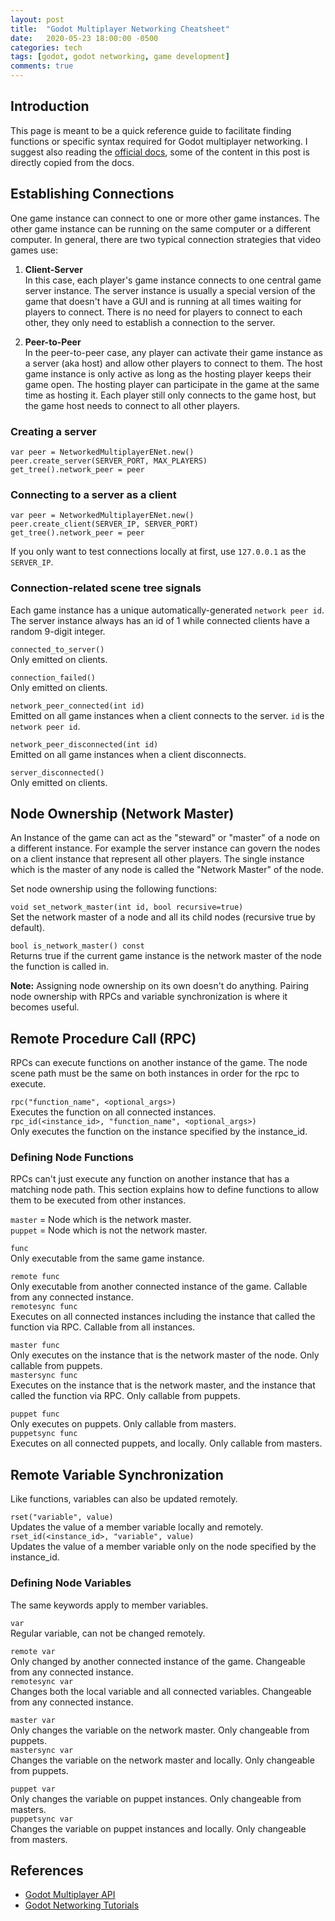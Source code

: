 ```yaml
---
layout: post
title:  "Godot Multiplayer Networking Cheatsheet"
date:   2020-05-23 18:00:00 -0500
categories: tech
tags: [godot, godot networking, game development]
comments: true
---
```


## Introduction

This page is meant to be a quick reference guide to facilitate finding functions or specific syntax required for Godot multiplayer networking.
I suggest also reading the [official docs](https://docs.godotengine.org/en/stable/tutorials/networking/index.html), some of the content in this post is directly copied from the docs.

## Establishing Connections

One game instance can connect to one or more other game instances.
The other game instance can be running on the same computer or a different computer.
In general, there are two typical connection strategies that video games use:
1. **Client-Server**  
In this case, each player's game instance connects to one central game server instance.
The server instance is usually a special version of the game that doesn't have a GUI and is running at all times waiting for players to connect.
There is no need for players to connect to each other, they only need to establish a connection to the server.

2. **Peer-to-Peer**  
In the peer-to-peer case, any player can activate their game instance as a server (aka host) and allow other players to connect to them.
The host game instance is only active as long as the hosting player keeps their game open.
The hosting player can participate in the game at the same time as hosting it.
Each player still only connects to the game host, but the game host needs to connect to all other players.

### Creating a server
```
var peer = NetworkedMultiplayerENet.new()
peer.create_server(SERVER_PORT, MAX_PLAYERS)
get_tree().network_peer = peer
```

### Connecting to a server as a client
```
var peer = NetworkedMultiplayerENet.new()
peer.create_client(SERVER_IP, SERVER_PORT)
get_tree().network_peer = peer
```
If you only want to test connections locally at first, use `127.0.0.1` as the `SERVER_IP`.

### Connection-related scene tree signals
Each game instance has a unique automatically-generated `network peer id`.
The server instance always has an id of 1 while connected clients have a random 9-digit integer.

`connected_to_server()`  
Only emitted on clients.  

`connection_failed()`  
Only emitted on clients.  

`network_peer_connected(int id)`  
Emitted on all game instances when a client connects to the server.
`id` is the `network peer id`.  

`network_peer_disconnected(int id)`  
Emitted on all game instances when a client disconnects.  

`server_disconnected()`  
Only emitted on clients.

## Node Ownership (Network Master)

An Instance of the game can act as the "steward" or "master" of a node on a different instance.
For example the server instance can govern the nodes on a client instance that represent all other players.
The single instance which is the master of any node is called the "Network Master" of the node.

Set node ownership using the following functions:

`void set_network_master(int id, bool recursive=true)`  
Set the network master of a node and all its child nodes (recursive true by default).  

`bool is_network_master() const`  
Returns true if the current game instance is the network master of the node the function is called in.

**Note:** Assigning node ownership on its own doesn't do anything.
Pairing node ownership with RPCs and variable synchronization is where it becomes useful.

## Remote Procedure Call (RPC)

RPCs can execute functions on another instance of the game.
The node scene path must be the same on both instances in order for the rpc to execute.

`rpc("function_name", <optional_args>)`  
Executes the function on all connected instances.  
`rpc_id(<instance_id>, "function_name", <optional_args>)`  
Only executes the function on the instance specified by the instance_id.

### Defining Node Functions

RPCs can't just execute any function on another instance that has a matching node path.
This section explains how to define functions to allow them to be executed from other instances.

`master` = Node which is the network master.  
`puppet` = Node which is not the network master.  

`func`  
Only executable from the same game instance.  

`remote func`  
Only executable from another connected instance of the game.
Callable from any connected instance.  
`remotesync func`  
Executes on all connected instances including the instance that called the function via RPC.
Callable from all instances.  

`master func`  
Only executes on the instance that is the network master of the node.
Only callable from puppets.  
`mastersync func`  
Executes on the instance that is the network master, and the instance that called the function via RPC.
Only callable from puppets.  

`puppet func`  
Only executes on puppets.
Only callable from masters.  
`puppetsync func`  
Executes on all connected puppets, and locally.
Only callable from masters.

## Remote Variable Synchronization

Like functions, variables can also be updated remotely.

`rset("variable", value)`  
Updates the value of a member variable locally and remotely.  
`rset_id(<instance_id>, "variable", value)`  
Updates the value of a member variable only on the node specified by the instance_id.

### Defining Node Variables

The same keywords apply to member variables.

`var`  
Regular variable, can not be changed remotely.

`remote var`  
Only changed by another connected instance of the game.
Changeable from any connected instance.  
`remotesync var`  
Changes both the local variable and all connected variables.
Changeable from any connected instance.  

`master var`  
Only changes the variable on the network master.
Only changeable from puppets.  
`mastersync var`  
Changes the variable on the network master and locally.
Only changeable from puppets.

`puppet var`  
Only changes the variable on puppet instances.
Only changeable from masters.  
`puppetsync var`  
Changes the variable on puppet instances and locally.
Only changeable from masters.

## References

- [Godot Multiplayer API](https://docs.godotengine.org/en/stable/classes/class_multiplayerapi.html)
- [Godot Networking Tutorials](https://docs.godotengine.org/en/stable/tutorials/networking/index.html)
